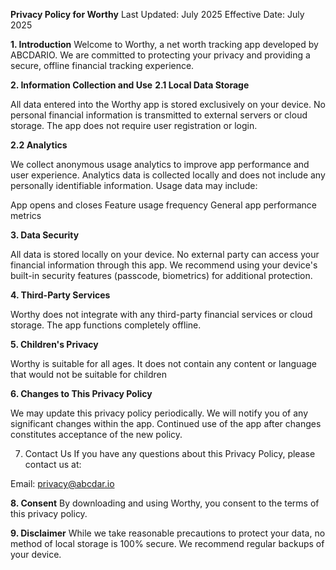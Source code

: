**Privacy Policy for Worthy**
Last Updated: July 2025
Effective Date: July 2025

**1. Introduction**
Welcome to Worthy, a net worth tracking app developed by ABCDARIO. We are committed to protecting your privacy and providing a secure, offline financial tracking experience.

**2. Information Collection and Use**
**2.1 Local Data Storage**

All data entered into the Worthy app is stored exclusively on your device.
No personal financial information is transmitted to external servers or cloud storage.
The app does not require user registration or login.

**2.2 Analytics**

We collect anonymous usage analytics to improve app performance and user experience.
Analytics data is collected locally and does not include any personally identifiable information.
Usage data may include:

App opens and closes
Feature usage frequency
General app performance metrics

**3. Data Security**

All data is stored locally on your device.
No external party can access your financial information through this app.
We recommend using your device's built-in security features (passcode, biometrics) for additional protection.

**4. Third-Party Services**

Worthy does not integrate with any third-party financial services or cloud storage.
The app functions completely offline.

**5. Children's Privacy**

Worthy is suitable for all ages. It does not contain any content or language
that would not be suitable for children

**6. Changes to This Privacy Policy**

We may update this privacy policy periodically.
We will notify you of any significant changes within the app.
Continued use of the app after changes constitutes acceptance of the new policy.

7. Contact Us
If you have any questions about this Privacy Policy, please contact us at:

Email: privacy@abcdar.io

**8. Consent**
By downloading and using Worthy, you consent to the terms of this privacy policy.

**9. Disclaimer**
While we take reasonable precautions to protect your data, no method of local storage is 100% secure. We recommend regular backups of your device.
